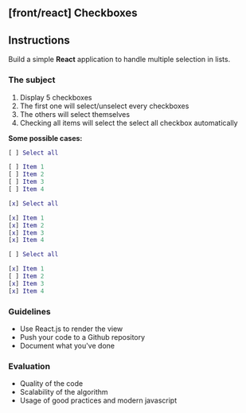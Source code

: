 ## [front/react] Checkboxes

## Instructions

Build a simple **React** application to handle multiple selection in lists.

### The subject

1. Display 5 checkboxes
2. The first one will select/unselect every checkboxes
3. The others will select themselves
4. Checking all items will select the select all checkbox automatically

**Some possible cases:**

```m
[ ] Select all

[ ] Item 1
[ ] Item 2
[ ] Item 3
[ ] Item 4
```

```m
[x] Select all

[x] Item 1
[x] Item 2
[x] Item 3
[x] Item 4
```

```m
[ ] Select all

[x] Item 1
[ ] Item 2
[x] Item 3
[x] Item 4
```

### Guidelines

- Use React.js to render the view
- Push your code to a Github repository
- Document what you've done

### Evaluation

- Quality of the code
- Scalability of the algorithm
- Usage of good practices and modern javascript
